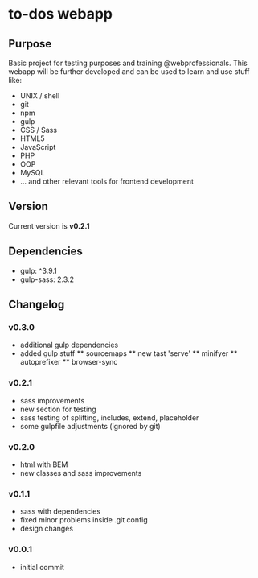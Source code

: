 # to-dos webapp

## Purpose
Basic project for testing purposes and training @webprofessionals.
This webapp will be further developed and can be used to learn and use stuff like:
* UNIX / shell
* git
* npm
* gulp
* CSS / Sass
* HTML5
* JavaScript
* PHP
* OOP
* MySQL
* … and other relevant tools for frontend development

## Version
Current version is **v0.2.1**

## Dependencies
* gulp: ^3.9.1
* gulp-sass: 2.3.2

## Changelog
### v0.3.0
* additional gulp dependencies
* added gulp stuff
** sourcemaps
** new tast 'serve'
** minifyer
** autoprefixer
** browser-sync

### v0.2.1
* sass improvements
* new section for testing
* sass testing of splitting, includes, extend, placeholder
* some gulpfile adjustments (ignored by git)

### v0.2.0
* html with BEM
* new classes and sass improvements

### v0.1.1
* sass with dependencies
* fixed minor problems inside .git config
* design changes

### v0.0.1
* initial commit